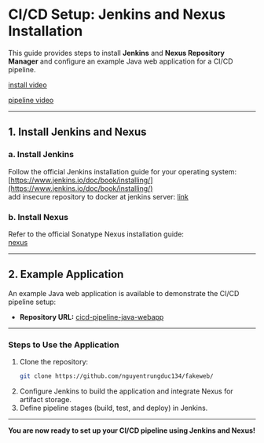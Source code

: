 # **CI/CD Setup: Jenkins and Nexus Installation**  

This guide provides steps to install **Jenkins** and **Nexus Repository Manager** and configure an example Java web application for a CI/CD pipeline.

[install video](https://drive.google.com/file/d/1C2e-ffgayDutHCernc2NDTyYu690xiQX/view?usp=sharing)


[pipeline video](https://drive.google.com/file/d/1cIB3pxUqHKxiRW9GVZGKWgJx32GzD1VR/view?usp=sharing)

---

## **1. Install Jenkins and Nexus**  

### **a. Install Jenkins**  
Follow the official Jenkins installation guide for your operating system:  
[https://www.jenkins.io/doc/book/installing/](https://www.jenkins.io/doc/book/installing/)  
add insecure repository to docker at jenkins server:
[link](https://stackoverflow.com/questions/61116766/add-insecure-registry-to-docker-in-ubuntu)
### **b. Install Nexus**  
Refer to the official Sonatype Nexus installation guide:  
[nexus](https://hub.docker.com/r/sonatype/nexus3/)  

---

## **2. Example Application**  

An example Java web application is available to demonstrate the CI/CD pipeline setup:  

- **Repository URL:** [cicd-pipeline-java-webapp](https://github.com/nguyentrungduc134/fakeweb/)

---

### **Steps to Use the Application**  
1. Clone the repository:  
   ```bash
   git clone https://github.com/nguyentrungduc134/fakeweb/
   ```  
2. Configure Jenkins to build the application and integrate Nexus for artifact storage.  
3. Define pipeline stages (build, test, and deploy) in Jenkins.  

---

**You are now ready to set up your CI/CD pipeline using Jenkins and Nexus!**
